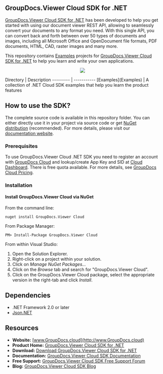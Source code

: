 ## GroupDocs.Viewer Cloud SDK for .NET

[GroupDocs.Viewer Cloud SDK for .NET](https://products.groupdocs.cloud/viewer/net) has been developed to help you get started with using our document viewer REST API, allowing to seamlessly convert your documents to any format you need. With this single API, you can convert back and forth between over 50 types of documents and images, including all Microsoft Office and OpenDocument file formats, PDF documents, HTML, CAD, raster images and many more.

This repository contains [Examples](Examples) projects for [GroupDocs.Viewer Cloud SDK for .NET](https://products.groupdocs.cloud/viewer/net) to help you learn and write your own applications.

<p align="center">

  <a title="Download complete GroupDocs.Viewer Cloud SDK Examples for .NET source code" href="https://github.com/groupdocs-viewer-cloud/groupdocs-viewer-cloud-dotnet-samples/archive/master.zip">
	<img src="https://raw.github.com/AsposeExamples/java-examples-dashboard/master/images/downloadZip-Button-Large.png" />
  </a>
</p>
Directory | Description
--------- | -----------
[Examples](Examples)  | A collection of .NET Cloud SDK examples that help you learn the product features

## How to use the SDK?
The complete source code is available in this repository folder. You can either directly use it in your project via source code or get [NuGet distribution](https://www.nuget.org/packages/GroupDocs.Viewer-Cloud/) (recommended). For more details, please visit our [documentation website](https://docs.groupdocs.cloud/display/viewercloud/Available+SDKs).

### Prerequisites

To use GroupDocs.Viewer Cloud .NET SDK you need to register an account with [GroupDocs Cloud](https://groupdocs.cloud) and lookup/create App Key and SID at [Cloud Dashboard](https://dashboard.groupdocs.cloud/#/apps). There is free quota available. For more details, see [GroupDocs Cloud Pricing](https://purchase.groupdocs.cloud/pricing).

### Installation

#### Install GroupDocs.Viewer Cloud via NuGet

From the command line:

	nuget install GroupDocs.Viewer Cloud

From Package Manager:

	PM> Install-Package GroupDocs.Viewer Cloud

From within Visual Studio:

1. Open the Solution Explorer.
2. Right-click on a project within your solution.
3. Click on *Manage NuGet Packages...*
4. Click on the *Browse* tab and search for "GroupDocs.Viewer Cloud".
5. Click on the GroupDocs.Viewer Cloud package, select the appropriate version in the right-tab and click *Install*.

## Dependencies
- .NET Framework 2.0 or later
- [Json.NET](https://www.nuget.org/packages/Newtonsoft.Json/)


## Resources

+ **Website:** [www.GroupDocs.cloud](http://www.GroupDocs.cloud)
+ **Product Home:** [GroupDocs.Viewer Cloud SDK for .NET](https://products.groupdocs.cloud/viewer/net)
+ **Download:** [Download GroupDocs.Viewer Cloud SDK for .NET](https://www.nuget.org/packages/GroupDocs.Viewer-Cloud/)
+ **Documentation:** [GroupDocs.Viewer Cloud SDK Documentation](https://docs.groupdocs.cloud/display/viewercloud/Home)
+ **Free Support:** [GroupDocs.Viewer Cloud SDK Free Support Forum](https://forum.groupdocs.cloud/c/viewer)
+ **Blog:** [GroupDocs.Viewer Cloud SDK Blog](https://blog.groupdocs.cloud/category/viewer/)